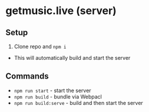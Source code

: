# getmusic.live (server)

## Setup
1. Clone repo and `npm i`
  - This will automatically build and start the server

## Commands
- `npm run start` - start the server
- `npm run build` - bundle via Webpacl
- `npm run build:serve` - build and then start the server